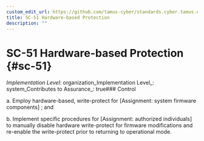 ```yaml
---
custom_edit_url: https://github.com/tamus-cyber/standards.cyber.tamus.edu/tree/main/static/content/tamus.edu/TAMUS_profile.xml
title: SC-51 Hardware-based Protection
description: ""
---
```


# SC-51 Hardware-based Protection {#sc-51}

_Implementation Level_: organization_Implementation Level_: system_Contributes to Assurance_: true### Control

a. Employ hardware-based, write-protect for [Assignment: system firmware components] ; and

b. Implement specific procedures for [Assignment: authorized individuals] to manually disable hardware write-protect for firmware modifications and re-enable the write-protect prior to returning to operational mode.

